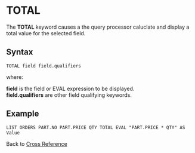 # TOTAL

<PageHeader />

The **TOTAL** keyword causes a the query processor caluclate and display a total value for the selected field.

## Syntax

```
TOTAL field field.qualifiers
```

where:

**field** is the field or EVAL expression to be displayed.  
**field.qualifiers** are other field qualifying keywords.  

## Example

```
LIST ORDERS PART.NO PART.PRICE QTY TOTAL EVAL "PART.PRICE * QTY" AS Value
```

Back to [Cross Reference](./../README.md)

<PageFooter />

